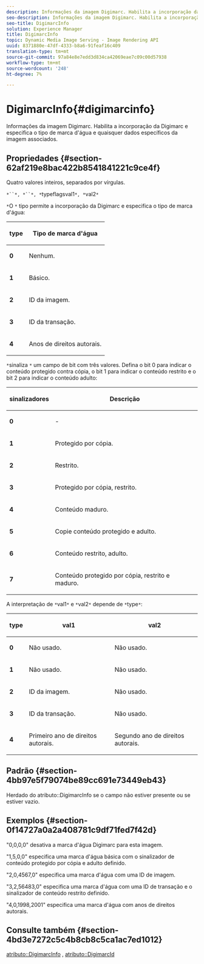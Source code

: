 ```yaml
---
description: Informações da imagem Digimarc. Habilita a incorporação da Digimarc e especifica o tipo de marca d'água e quaisquer dados específicos da imagem associados.
seo-description: Informações da imagem Digimarc. Habilita a incorporação da Digimarc e especifica o tipo de marca d'água e quaisquer dados específicos da imagem associados.
seo-title: DigimarcInfo
solution: Experience Manager
title: DigimarcInfo
topic: Dynamic Media Image Serving - Image Rendering API
uuid: 8371880e-47df-4333-b8a6-91feaf16c409
translation-type: tm+mt
source-git-commit: 97a84e8e7edd3d834ca42069eae7c09c00d57938
workflow-type: tm+mt
source-wordcount: '248'
ht-degree: 7%

---
```



# DigimarcInfo{#digimarcinfo}

Informações da imagem Digimarc. Habilita a incorporação da Digimarc e especifica o tipo de marca d&#39;água e quaisquer dados específicos da imagem associados.

## Propriedades {#section-62af219e8bac422b8541841221c9ce4f}

Quatro valores inteiros, separados por vírgulas.

`*``*, *``*, *`typeflagsval1`*, *`val2`*`

`*`O `*` tipo permite a incorporação da Digimarc e especifica o tipo de marca d&#39;água:

<table id="table_3648951F14D94C5BAD097CFB783F1EE7"> 
 <thead> 
  <tr> 
   <th class="entry"> <p><span class="codeph"> <span class="varname"> type</span> </span> </p> </th> 
   <th class="entry"> <p><b>Tipo de marca d'água</b> </p> </th> 
  </tr> 
 </thead>
 <tbody> 
  <tr> 
   <td> <p><b>0</b> </p> </td> 
   <td> <p>Nenhum. </p> </td> 
  </tr> 
  <tr> 
   <td> <p><b>1</b> </p> </td> 
   <td> <p>Básico. </p> </td> 
  </tr> 
  <tr> 
   <td> <p><b>2</b> </p> </td> 
   <td> <p>ID da imagem. </p> </td> 
  </tr> 
  <tr> 
   <td> <p><b>3</b> </p> </td> 
   <td> <p>ID da transação. </p> </td> 
  </tr> 
  <tr> 
   <td> <p><b>4</b> </p> </td> 
   <td> <p>Anos de direitos autorais. </p> </td> 
  </tr> 
 </tbody> 
</table>

`*`sinaliza `*` um campo de bit com três valores. Defina o bit 0 para indicar o conteúdo protegido contra cópia, o bit 1 para indicar o conteúdo restrito e o bit 2 para indicar o conteúdo adulto:

<table id="table_00F218515FBE484F9D05CBAF14F9D045"> 
 <thead> 
  <tr> 
   <th class="entry"> <p><span class="codeph"> <span class="varname"> sinalizadores</span> </span> </p> </th> 
   <th class="entry"> <p><b>Descrição</b> </p> </th> 
  </tr> 
 </thead>
 <tbody> 
  <tr> 
   <td> <p><b>0</b> </p> </td> 
   <td> <p>- </p> </td> 
  </tr> 
  <tr> 
   <td> <p><b>1</b> </p> </td> 
   <td> <p>Protegido por cópia. </p> </td> 
  </tr> 
  <tr> 
   <td> <p><b>2</b> </p> </td> 
   <td> <p>Restrito. </p> </td> 
  </tr> 
  <tr> 
   <td> <p><b>3</b> </p> </td> 
   <td> <p>Protegido por cópia, restrito. </p> </td> 
  </tr> 
  <tr> 
   <td> <p><b>4</b> </p> </td> 
   <td> <p>Conteúdo maduro. </p> </td> 
  </tr> 
  <tr> 
   <td> <p><b>5</b> </p> </td> 
   <td> <p>Copie conteúdo protegido e adulto. </p> </td> 
  </tr> 
  <tr> 
   <td> <p><b>6</b> </p> </td> 
   <td> <p>Conteúdo restrito, adulto. </p> </td> 
  </tr> 
  <tr> 
   <td> <p><b>7</b> </p> </td> 
   <td> <p>Conteúdo protegido por cópia, restrito e maduro. </p> </td> 
  </tr> 
 </tbody> 
</table>

A interpretação de `*`val1`*` e `*`val2`*` depende de `*`type`*`:

<table id="table_6B29F76BC1974C12AB7124BF84B29EC2"> 
 <thead> 
  <tr> 
   <th class="entry"> <p><span class="codeph"> <span class="varname"> type</span> </span> </p> </th> 
   <th class="entry"> <p><span class="codeph"> <span class="varname"> val1  </span> </span> </p> </th> 
   <th class="entry"> <p><span class="codeph"> <span class="varname"> val2  </span> </span> </p> </th> 
  </tr> 
 </thead>
 <tbody> 
  <tr> 
   <td> <p><b>0</b> </p> </td> 
   <td> <p>Não usado. </p> </td> 
   <td> <p>Não usado. </p> </td> 
  </tr> 
  <tr> 
   <td> <p><b>1</b> </p> </td> 
   <td> <p>Não usado. </p> </td> 
   <td> <p>Não usado. </p> </td> 
  </tr> 
  <tr> 
   <td> <p><b>2</b> </p> </td> 
   <td> <p>ID da imagem. </p> </td> 
   <td> <p>Não usado. </p> </td> 
  </tr> 
  <tr> 
   <td> <p><b>3</b> </p> </td> 
   <td> <p>ID da transação. </p> </td> 
   <td> <p>Não usado. </p> </td> 
  </tr> 
  <tr> 
   <td> <p><b>4</b> </p> </td> 
   <td> <p>Primeiro ano de direitos autorais. </p> </td> 
   <td> <p>Segundo ano de direitos autorais. </p> </td> 
  </tr> 
 </tbody> 
</table>

## Padrão {#section-4bb97e5f79074be89cc691e73449eb43}

Herdado do atributo::DigimarcInfo se o campo não estiver presente ou se estiver vazio.

## Exemplos {#section-0f14727a0a2a408781c9df71fed7f42d}

&quot;0,0,0,0&quot; desativa a marca d&#39;água Digimarc para esta imagem.

&quot;1,5,0,0&quot; especifica uma marca d&#39;água básica com o sinalizador de conteúdo protegido por cópia e adulto definido.

&quot;2,0,4567,0&quot; especifica uma marca d&#39;água com uma ID de imagem.

&quot;3,2,56483,0&quot; especifica uma marca d&#39;água com uma ID de transação e o sinalizador de conteúdo restrito definido.

&quot;4,0,1998,2001&quot; especifica uma marca d&#39;água com anos de direitos autorais.

## Consulte também {#section-4bd3e7272c5c4b8cb8c5ca1ac7ed1012}

[atributo::DigimarcInfo](../../../../../../is-api/image-catalog/image-serving-api-ref/c-image-catalog-reference/c-attributes-reference/r-digimarcinfo.md#reference-de88636cb9b4435a94e3d0a80f072667) ,  [atributo::DigimarcId](../../../../../../is-api/image-catalog/image-serving-api-ref/c-image-catalog-reference/c-attributes-reference/r-digimarcid.md#reference-33e3eca7f1874510904e5c8645cecd68)
